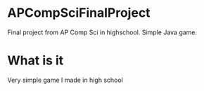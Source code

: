 # APCompSciFinalProject
Final project from AP Comp Sci in highschool. Simple Java game.


# What is it
Very simple game I made in high school
